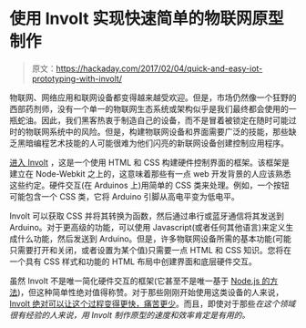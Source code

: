 # 使用 Involt 实现快速简单的物联网原型制作

> 原文：<https://hackaday.com/2017/02/04/quick-and-easy-iot-prototyping-with-involt/>

物联网、网络应用和联网设备都变得越来越受欢迎。但是，市场仍然像一个狂野的西部药剂师，没有一个单一的物联网生态系统或架构似乎是我们最终都会使用的一瓶蛇油。因此，我们黑客热衷于制造自己的设备，而不是冒着被锁定在随时可能过时的物联网系统中的风险。但是，构建物联网设备和界面需要广泛的技能，那些缺乏黑暗编程艺术技能的人可能很难为他们闪亮的新联网设备创建控制应用程序。

[进入 Involt](https://hackaday.io/project/11615-involt-prototyping-framework) ，这是一个使用 HTML 和 CSS 构建硬件控制界面的框架。该框架是建立在 Node-Webkit 之上的，这意味着那些有一点 web 开发背景的人应该熟悉这些约定。硬件交互(在 Arduinos 上)用简单的 CSS 类来处理。例如，一个按钮可能包含一个 CSS 类，它将 Arduino 引脚从高电平变为低电平。

Involt 可以获取 CSS 并将其转换为函数，然后通过串行或蓝牙通信将其发送到 Arduino。对于更高级的功能，可以使用 Javascript(或者任何其他语言)来定义生成什么功能，然后发送到 Arduino。但是，许多物联网设备所需的基本功能(可能只需要打开和关闭，或者设置为某个值)只需要一点 HTML 和 CSS 知识。您将在一个具有 CSS 样式和功能的 HTML 布局中创建界面和底层硬件交互。

虽然 Involt 不是唯一简化硬件交互的框架(它甚至不是唯一基于 [Node.js 的方法](http://hackaday.com/2016/12/22/solving-iot-problems-with-node-js-for-hardware/))，但这种简单性绝对值得称赞。对于那些刚刚开始使用这类设备的人来说， [Involt 绝对可以让这个过程变得更快，痛苦更少](http://involt.github.io)。而且，即使对于那些*在这个领域很有经验的人来说，用 Involt 制作原型的速度和效率肯定是有用的。*
